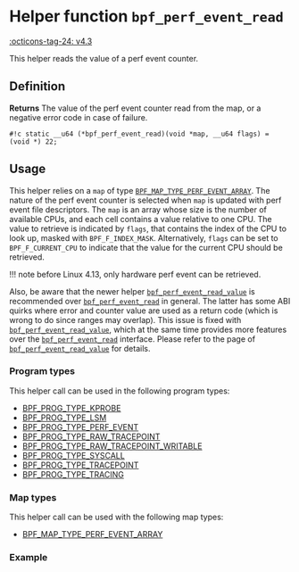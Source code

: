 # Helper function `bpf_perf_event_read`

<!-- [FEATURE_TAG](bpf_perf_event_read) -->
[:octicons-tag-24: v4.3](https://github.com/torvalds/linux/commit/35578d7984003097af2b1e34502bc943d40c1804)
<!-- [/FEATURE_TAG] -->

This helper reads the value of a perf event counter.

## Definition

**Returns**
The value of the perf event counter read from the map, or a
negative error code in case of failure.

`#!c static __u64 (*bpf_perf_event_read)(void *map, __u64 flags) = (void *) 22;`

## Usage

This helper relies on a `map` of type [`BPF_MAP_TYPE_PERF_EVENT_ARRAY`](../map-type/BPF_MAP_TYPE_PERF_EVENT_ARRAY.md). The nature of the perf event counter is selected when `map` is updated with perf event file descriptors. The `map` is an array whose size is the number of available CPUs, and each cell contains a value relative to one CPU. The value to retrieve is indicated by `flags`, that contains the index of the CPU to look up, masked with `BPF_F_INDEX_MASK`. Alternatively, `flags` can be set to `BPF_F_CURRENT_CPU` to indicate that the value for the current CPU should be retrieved.

!!! note
    before Linux 4.13, only hardware perf event can be retrieved.

Also, be aware that the newer helper [`bpf_perf_event_read_value`](bpf_perf_event_read_value.md) is recommended over [`bpf_perf_event_read`](bpf_perf_event_read.md) in general. The latter has some ABI quirks where error and counter value are used as a return code (which is wrong to do since ranges may overlap). This issue is fixed with [`bpf_perf_event_read_value`](bpf_perf_event_read_value.md), which at the same time provides more features over the [`bpf_perf_event_read`](bpf_perf_event_read.md) interface. Please refer to the page of [`bpf_perf_event_read_value`](bpf_perf_event_read_value.md) for details.

### Program types

This helper call can be used in the following program types:

<!-- DO NOT EDIT MANUALLY -->

<!-- [HELPER_FUNC_PROG_REF] -->
 * [BPF_PROG_TYPE_KPROBE](../program-type/BPF_PROG_TYPE_KPROBE.md)
 * [BPF_PROG_TYPE_LSM](../program-type/BPF_PROG_TYPE_LSM.md)
 * [BPF_PROG_TYPE_PERF_EVENT](../program-type/BPF_PROG_TYPE_PERF_EVENT.md)
 * [BPF_PROG_TYPE_RAW_TRACEPOINT](../program-type/BPF_PROG_TYPE_RAW_TRACEPOINT.md)
 * [BPF_PROG_TYPE_RAW_TRACEPOINT_WRITABLE](../program-type/BPF_PROG_TYPE_RAW_TRACEPOINT_WRITABLE.md)
 * [BPF_PROG_TYPE_SYSCALL](../program-type/BPF_PROG_TYPE_SYSCALL.md)
 * [BPF_PROG_TYPE_TRACEPOINT](../program-type/BPF_PROG_TYPE_TRACEPOINT.md)
 * [BPF_PROG_TYPE_TRACING](../program-type/BPF_PROG_TYPE_TRACING.md)
<!-- [/HELPER_FUNC_PROG_REF] -->

### Map types

This helper call can be used with the following map types:

<!-- DO NOT EDIT MANUALLY -->
<!-- [HELPER_FUNC_MAP_REF] -->
 * [BPF_MAP_TYPE_PERF_EVENT_ARRAY](../map-type/BPF_MAP_TYPE_PERF_EVENT_ARRAY.md)
<!-- [/HELPER_FUNC_MAP_REF] -->

### Example

<!-- TODO add C / Rust example -->
